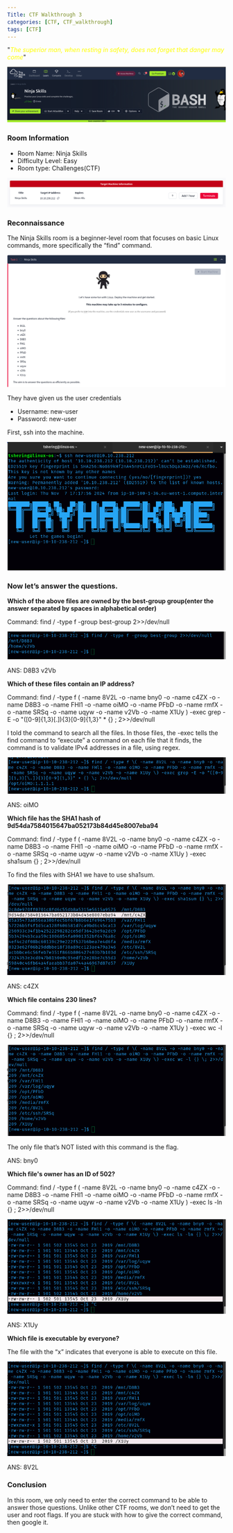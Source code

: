 ```yaml
---
Title: CTF Walkthrough 3
categories: [CTF, CTF_walkthrough]
tags: [CTF]
---
```

"<span style="color:yellow">*The superior man, when resting in safety, does not forget that danger may come*</span>"


![cover](/pictures/SWS_pictures/write_up/NinjaSkill/cover.png)

### Room Information

- Room Name: Ninja Skills
- Difficulty Level: Easy
- Room type: Challenges(CTF)

![cover](/pictures/SWS_pictures/write_up/NinjaSkill/machine.png)

### Reconnaissance

The Ninja Skills room is a beginner-level room that focuses on basic Linux commands, more specifically the “find” command.

![cover](/pictures/SWS_pictures/write_up/NinjaSkill/info.png)

They have given us the user credentials
- Username: new-user
- Password: new-user

First, ssh into the machine.

![cover](/pictures/SWS_pictures/write_up/NinjaSkill/ssh.png)

### Now let’s answer the questions.

<b> Which of the above files are owned by the best-group group(enter the answer separated by spaces in alphabetical order) </b>

Command: find / -type f -group best-group 2>>/dev/null

![cover](/pictures/SWS_pictures/write_up/NinjaSkill/find1.png)

ANS: D8B3 v2Vb


<b> Which of these files contain an IP address? </b>

Command: find / -type f \( -name 8V2L -o -name bny0 -o -name c4ZX -o -name D8B3 -o -name FHl1 -o -name oiMO -o -name PFbD -o -name rmfX -o -name SRSq -o -name uqyw -o -name v2Vb -o -name X1Uy \) -exec grep -E -o "([0-9]{1,3}[\.]){3}[0-9]{1,3}" * {} \; 2>>/dev/null

I told the command to search all the files. In those files, the -exec tells the find command to “execute” a command on each file that it finds, the command is to validate IPv4 addresses in a file, using regex.

![cover](/pictures/SWS_pictures/write_up/NinjaSkill/find2.png)

ANS: oiMO

<b> Which file has the SHA1 hash of 9d54da7584015647ba052173b84d45e8007eba94 </b>

Command: find / -type f \( -name 8V2L -o -name bny0 -o -name c4ZX -o -name D8B3 -o -name FHl1 -o -name oiMO -o -name PFbD -o -name rmfX -o -name SRSq -o -name uqyw -o -name v2Vb -o -name X1Uy \) -exec sha1sum {} \; 2>>/dev/null

To find the files with SHA1 we have to use sha1sum.

![cover](/pictures/SWS_pictures/write_up/NinjaSkill/find3.png)

ANS: c4ZX

<b> Which file contains 230 lines?</b>

Command: find / -type f \( -name 8V2L -o -name bny0 -o -name c4ZX -o -name D8B3 -o -name FHl1 -o -name oiMO -o -name PFbD -o -name rmfX -o -name SRSq -o -name uqyw -o -name v2Vb -o -name X1Uy \) -exec wc -l {} \; 2>>/dev/null

![cover](/pictures/SWS_pictures/write_up/NinjaSkill/find4.png)

The only file that’s NOT listed with this command is the flag.

ANS: bny0

<b> Which file's owner has an ID of 502? </b>

Command:  find / -type f \( -name 8V2L -o -name bny0 -o -name c4ZX -o -name D8B3 -o -name FHl1 -o -name oiMO -o -name PFbD -o -name rmfX -o -name SRSq -o -name uqyw -o -name v2Vb -o -name X1Uy \) -exec ls -ln {} \; 2>>/dev/null

![cover](/pictures/SWS_pictures/write_up/NinjaSkill/find5.png)

ANS: X1Uy

<b> Which file is executable by everyone?</b>

The file with the “x” indicates that everyone is able to execute on this file.

![cover](/pictures/SWS_pictures/write_up/NinjaSkill/find5.png)

ANS: 8V2L


### Conclusion
In this room, we only need to enter the correct command to be able to answer those questions. Unlike other CTF rooms, we don’t need to get the user and root flags. If you are stuck with how to give the correct command, then google it.
